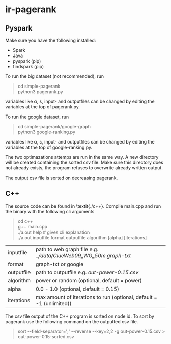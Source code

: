 # ir-pagerank

## Pyspark
Make sure you have the following installed: 
- Spark
- Java 
- pyspark (pip)
- findspark (pip)

To run the big dataset (not recommended), run 
> cd simple-pagerank \
> python3 pagerank.py 

variables like α, ε, input- and outputfiles can be changed by editing the variables at the top of pagerank.py.

To run the google dataset, run
> cd simple-pagerank/google-graph \
> python3 google-ranking.py

variables like α, ε, input- and outputfiles can be changed by editing the variables at the top of google-ranking.py.


The two optimazations attemps are run in the same way. A new directory will be created containing the sorted csv file. Make sure this directory does not already exists, the program refuses to overwrite already written output.

The output csv file is sorted on decreasing pagerank.

## C++ 
The source code can be found in \textit{./c++}. Compile main.cpp and run the binary with the following cli arguments
> cd c++ \
> g++ main.cpp\
> ./a.out help    # gives cli explanation \
> ./a.out inputfile format outputfile algorithm [alpha] [iterations]

|||
|---|---|
| inputfile | path to web graph file e.g. *../data/ClueWeb09\_WG\_50m.graph-txt* |
| format | graph-txt or google |
| outputfile | path to outputfile e.g. *out-power-0.15.csv*|
| algorithm | power or random (optional, default = power)|
| alpha | 0.0 - 1.0 (optional, default = 0.15)|
| iterations | max amount of iterations to run (optional, default = -1 (unlimited))|

The csv file output of the C++ program is sorted on node id. To sort by pagerank use the following command on the outputted csv file.

> sort --field-separator=';' --reverse --key=2,2 -g out-power-0.15.csv > out-power-0.15-sorted.csv
